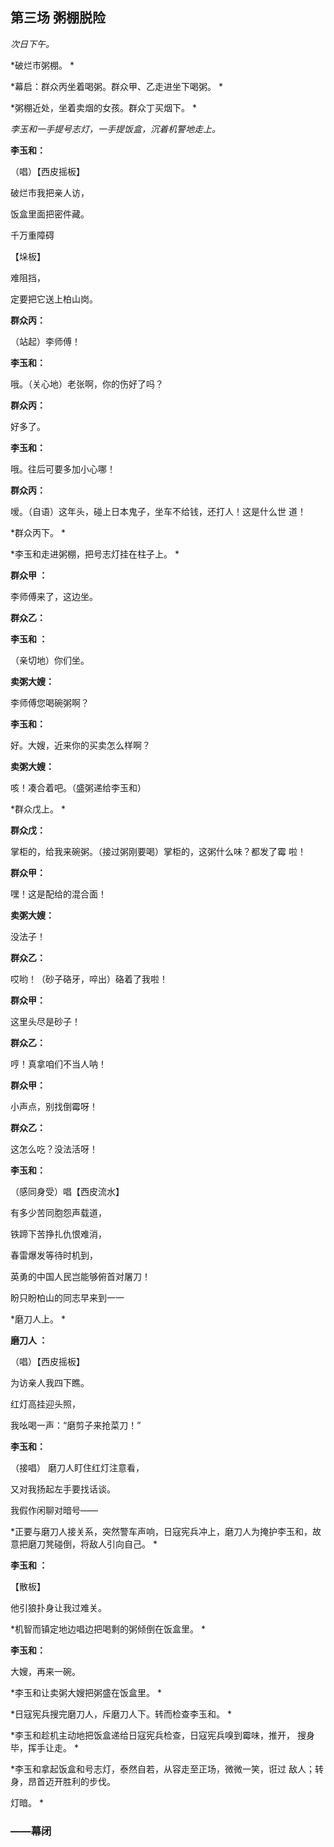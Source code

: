 ## 第三场 粥棚脱险 

*次日下午。*

*破烂市粥棚。 *

*幕启：群众丙坐着喝粥。群众甲、乙走进坐下喝粥。 *

*粥棚近处，坐着卖烟的女孩。群众丁买烟下。 *

*李玉和一手提号志灯，一手提饭盒，沉着机警地走上。* 

**李玉和：** 

（唱）【西皮摇板】 

破烂市我把亲人访， 

饭盒里面把密件藏。 

千万重障碍 

【垛板】 

难阻挡， 

定要把它送上柏山岗。 

**群众丙：** 

（站起）李师傅！  

**李玉和：**

 哦。（关心地）老张啊，你的伤好了吗？ 

**群众丙：**

 好多了。 

**李玉和：**

 哦。往后可要多加小心哪！ 

**群众丙：**

 嗳。（自语）这年头，碰上日本鬼子，坐车不给钱，还打人！这是什么世 道！ 

*群众丙下。 *

*李玉和走进粥棚，把号志灯挂在柱子上。 *

**群众甲 ：**

李师傅来了，这边坐。 

**群众乙：** 

**李玉和 ：**

（亲切地）你们坐。 

**卖粥大嫂：**

 李师傅您喝碗粥啊？ 

**李玉和：**

 好。大嫂，近来你的买卖怎么样啊？ 

**卖粥大嫂：**

 咳！凑合着吧。（盛粥递给李玉和） 

*群众戊上。 *

**群众戊：**

掌柜的，给我来碗粥。（接过粥刚要喝）掌柜的，这粥什么味？都发了霉 啦！ 

**群众甲：**

 嘿！这是配给的混合面！ 

**卖粥大嫂：**

 没法子！ 

**群众乙：**

 哎哟！（砂子硌牙，啐出）硌着了我啦！ 

**群众甲：**

 这里头尽是砂子！ 

**群众乙：**

 哼！真拿咱们不当人呐！ 

**群众甲：**

 小声点，别找倒霉呀！ 

**群众乙：**

 这怎么吃？没法活呀！ 

**李玉和：**

 （感同身受）唱【西皮流水】 

有多少苦同胞怨声载道， 

铁蹄下苦挣扎仇恨难消， 

春雷爆发等待时机到， 

英勇的中国人民岂能够俯首对屠刀！ 

盼只盼柏山的同志早来到一一 

*磨刀人上。 *

**磨刀人 ：**

（唱）【西皮摇板】 

为访亲人我四下瞧。 

红灯高挂迎头照， 

我吆喝一声：“磨剪子来抢菜刀！” 

**李玉和：**

 （接唱） 
磨刀人盯住红灯注意看， 

又对我扬起左手要找话谈。 

我假作闲聊对暗号—— 

*正要与磨刀人接关系，突然警车声响，日寇宪兵冲上，磨刀人为掩护李玉和，故意把磨刀凳碰倒，将敌人引向自己。 *

**李玉和 ：**

【散板】 

他引狼扑身让我过难关。 

*机智而镇定地边唱边把喝剩的粥倾倒在饭盒里。 *

**李玉和：**

 大嫂，再来一碗。 

*李玉和让卖粥大嫂把粥盛在饭盒里。 *

*日寇宪兵搜完磨刀人，斥磨刀人下。转而检查李玉和。 *

*李玉和趁机主动地把饭盒递给日寇宪兵检查，日寇宪兵嗅到霉味，推开， 搜身毕，挥手让走。 *

*李玉和拿起饭盒和号志灯，泰然自若，从容走至正场，微微一笑，诳过 敌人；转身，昂首迈开胜利的步伐。 

灯暗。 *

### ——幕闭 
